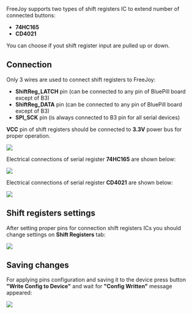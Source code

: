 FreeJoy supports two types of shift registers IC to extend number of connected buttons: 

* **74HC165**
* **CD4021**

You can choose if yout shift register input are pulled up or down.

## Connection

Only 3 wires are used to connect shift registers to FreeJoy:

* **ShiftReg_LATCH** pin (can be connected to any pin of BluePill board except of B3)
* **ShiftReg_DATA** pin (can be connected to any pin of BluePill board except of B3)
* **SPI_SCK** pin (is always connected to B3 pin for all serial devices)

**VCC** pin of shift registers should be connected to **3.3V** power bus for proper operation. 

![](https://github.com/FreeJoy-Team/FreeJoyConfigurator/blob/master/images/shift_registers/shift_registers_tab.png)

Electrical connections of serial register **74HC165** are shown below:

![](https://github.com/FreeJoy-Team/FreeJoyConfigurator/blob/master/images/shift_registers/74hc165_connection.png)

Electrical connections of serial register **CD4021** are shown below:

![](https://github.com/FreeJoy-Team/FreeJoyConfigurator/blob/master/images/shift_registers/cd4021_connection.jpg)

## Shift registers settings

After setting proper pins for connection shift registers ICs you should change settings on **Shift Registers** tab:

![](https://github.com/FreeJoy-Team/FreeJoyConfigurator/blob/master/images/shift_registers/shift_register_setting.png)

## Saving changes

For applying pins configuration and saving it to the device press button **"Write Config to Device"** and wait for **"Config Written"** message appeared:

![](https://github.com/FreeJoy-Team/FreeJoyConfigurator/blob/master/images/config_written.png)
